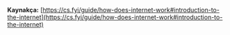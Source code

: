 
**Kaynakça:** [https://cs.fyi/guide/how-does-internet-work#introduction-to-the-internet](https://cs.fyi/guide/how-does-internet-work#introduction-to-the-internet)
